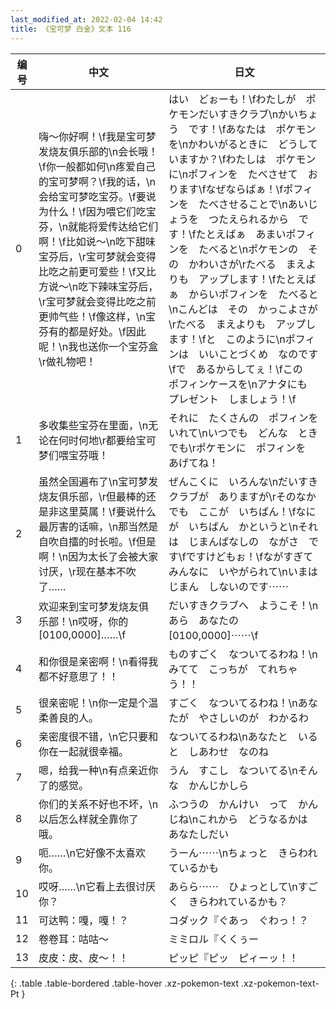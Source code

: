 ```yaml
---
last_modified_at: 2022-02-04 14:42
title: 《宝可梦 白金》文本 116
---
```

| 编号 | 中文 | 日文 |
| ---- | ---- | ---- |
| 0 | 嗨～你好啊！\f我是宝可梦发烧友俱乐部的\n会长哦！\f你一般都如何\n疼爱自己的宝可梦啊？\f我的话，\n会给宝可梦吃宝芬。\f要说为什么！\f因为喂它们吃宝芬，\n就能将爱传达给它们啊！\f比如说～\n吃下甜味宝芬后，\r宝可梦就会变得比吃之前更可爱些！\f又比方说～\n吃下辣味宝芬后，\r宝可梦就会变得比吃之前更帅气些！\f像这样，\n宝芬有的都是好处。\f因此呢！\n我也送你一个宝芬盒\r做礼物吧！ | はい　どぉーも！\fわたしが　ポケモンだいすきクラブ\nかいちょう　です！\fあなたは　ポケモンを\nかわいがるときに　どうしていますか？\fわたしは　ポケモンに\nポフィンを　たべさせて　おります\fなぜならばぁ！\fポフィンを　たべさせることで\nあいじょうを　つたえられるから　です！\fたとえばぁ　あまいポフィンを　たべると\nポケモンの　その　かわいさが\rたべる　まえよりも　アップします！\fたとえばぁ　からいポフィンを　たべると\nこんどは　その　かっこよさが\rたべる　まえよりも　アップします！\fと　このように\nポフィンは　いいことづくめ　なのです\fで　あるからしてぇ！\fこの　ポフィンケースを\nアナタにも　プレゼント　しましょう！\f |
| 1 | 多收集些宝芬在里面，\n无论在何时何地\r都要给宝可梦们喂宝芬哦！ | それに　たくさんの　ポフィンをいれて\nいつでも　どんな　ときでも\rポケモンに　ポフィンを　あげてね！ |
| 2 | 虽然全国遍布了\n宝可梦发烧友俱乐部，\r但最棒的还是非这里莫属！\f要说什么最厉害的话嘛，\n那当然是自吹自擂的时长啦。\f但是啊！\n因为太长了会被大家讨厌，\r现在基本不吹了…… | ぜんこくに　いろんな\nだいすきクラブが　ありますが\rそのなかでも　ここが　いちばん！\fなにが　いちばん　かというと\nそれは　じまんばなしの　ながさ　です\fですけどもぉ！\fながすぎて　みんなに　いやがられて\nいまは　じまん　しないのです⋯⋯ |
| 3 | 欢迎来到宝可梦发烧友俱乐部！\n哎呀，你的[0100,0000]……\f | だいすきクラブへ　ようこそ！\nあら　あなたの　[0100,0000]⋯⋯\f |
| 4 | 和你很是亲密啊！\n看得我都不好意思了！！ | ものすごく　なついてるわね！\nみてて　こっちが　てれちゃう！！ |
| 5 | 很亲密呢！\n你一定是个温柔善良的人。 | すごく　なついてるわね！\nあなたが　やさしいのが　わかるわ |
| 6 | 亲密度很不错，\n它只要和你在一起就很幸福。 | なついてるわね\nあなたと　いると　しあわせ　なのね |
| 7 | 嗯，给我一种\n有点亲近你了的感觉。 | うん　すこし　なついてる\nそんな　かんじかしら |
| 8 | 你们的关系不好也不坏，\n以后怎么样就全靠你了哦。 | ふつうの　かんけい　って　かんじね\nこれから　どうなるかは　あなたしだい |
| 9 | 呃……\n它好像不太喜欢你。 | うーん⋯⋯\nちょっと　きらわれているかも |
| 10 | 哎呀……\n它看上去很讨厌你？ | あらら⋯⋯　ひょっとして\nすごく　きらわれているかも？ |
| 11 | 可达鸭：嘎，嘎！？ | コダック『ぐあっ　ぐわっ！？ |
| 12 | 卷卷耳：咕咕～ | ミミロル『くくぅー |
| 13 | 皮皮：皮、皮～！！ | ピッピ『ピッ　ピィーッ！！ |
{: .table .table-bordered .table-hover .xz-pokemon-text .xz-pokemon-text-Pt }